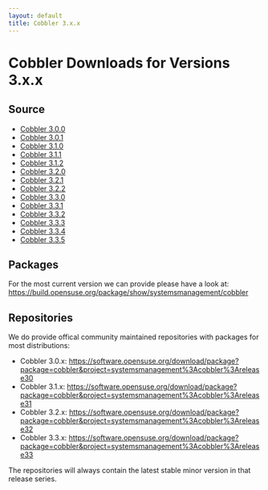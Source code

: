 ```yaml
---
layout: default
title: Cobbler 3.x.x
---
```


# Cobbler Downloads for Versions 3.x.x

## Source

- [Cobbler 3.0.0](https://github.com/cobbler/cobbler/releases/tag/v3.0.0)
- [Cobbler 3.0.1](https://github.com/cobbler/cobbler/releases/tag/v3.0.1)
- [Cobbler 3.1.0](https://github.com/cobbler/cobbler/releases/tag/v3.1.0)
- [Cobbler 3.1.1](https://github.com/cobbler/cobbler/releases/tag/v3.1.1)
- [Cobbler 3.1.2](https://github.com/cobbler/cobbler/releases/tag/v3.1.2)
- [Cobbler 3.2.0](https://github.com/cobbler/cobbler/releases/tag/v3.2.0)
- [Cobbler 3.2.1](https://github.com/cobbler/cobbler/releases/tag/v3.2.1)
- [Cobbler 3.2.2](https://github.com/cobbler/cobbler/releases/tag/v3.2.2)
- [Cobbler 3.3.0](https://github.com/cobbler/cobbler/releases/tag/v3.3.0)
- [Cobbler 3.3.1](https://github.com/cobbler/cobbler/releases/tag/v3.3.1)
- [Cobbler 3.3.2](https://github.com/cobbler/cobbler/releases/tag/v3.3.2)
- [Cobbler 3.3.3](https://github.com/cobbler/cobbler/releases/tag/v3.3.3)
- [Cobbler 3.3.4](https://github.com/cobbler/cobbler/releases/tag/v3.3.4)
- [Cobbler 3.3.5](https://github.com/cobbler/cobbler/releases/tag/v3.3.5)

## Packages

For the most current version we can provide please have a look at:
<https://build.opensuse.org/package/show/systemsmanagement/cobbler>

## Repositories

We do provide offical community maintained repositories with packages for most distributions:

- Cobbler 3.0.x: <https://software.opensuse.org/download/package?package=cobbler&project=systemsmanagement%3Acobbler%3Arelease30>
- Cobbler 3.1.x: <https://software.opensuse.org/download/package?package=cobbler&project=systemsmanagement%3Acobbler%3Arelease31>
- Cobbler 3.2.x: <https://software.opensuse.org/download/package?package=cobbler&project=systemsmanagement%3Acobbler%3Arelease32>
- Cobbler 3.3.x: <https://software.opensuse.org/download/package?package=cobbler&project=systemsmanagement%3Acobbler%3Arelease33>

The repositories will always contain the latest stable minor version in that release series.
